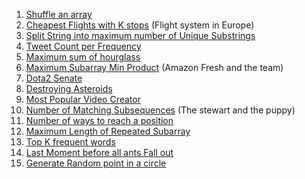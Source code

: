 1. [Shuffle an array](https://leetcode.com/problems/shuffle-an-array/submissions/886166568/)
2. [Cheapest Flights with K stops](https://leetcode.com/problems/cheapest-flights-within-k-stops/submissions/885638227/) (Flight system in Europe)
3. [Split String into maximum number of Unique Substrings]()
4. [Tweet Count per Frequency]()
5. [Maximum sum of hourglass]()
6. [Maximum Subarray Min Product]() (Amazon Fresh and the team)
7. [Dota2 Senate]()
8. [Destroying Asteroids]()
9. [Most Popular Video Creator]()
10. [Number of Matching Subsequences](https://leetcode.com/problems/number-of-matching-subsequences/submissions/886176867/) (The stewart and the puppy)
11. [Number of ways to reach a position](https://leetcode.com/problems/number-of-ways-to-reach-a-position-after-exactly-k-steps/submissions/886802145/)
12. [Maximum Length of Repeated Subarray](https://leetcode.com/problems/maximum-length-of-repeated-subarray/submissions/886179483/)
13. [Top K frequent words](https://leetcode.com/problems/top-k-frequent-words/submissions/886180958/)
14. [Last Moment before all ants Fall out](https://leetcode.com/problems/last-moment-before-all-ants-fall-out-of-a-plank/submissions/886790962/)
15. [Generate Random point in a circle](https://leetcode.com/problems/generate-random-point-in-a-circle/submissions/886787361/)
